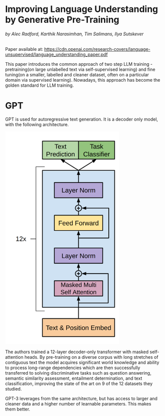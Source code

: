 # Improving Language Understanding by Generative Pre-Training
###### by Alec Radford, Karthik Narasimhan, Tim Salimans,  Ilya Sutskever

Paper available at: https://cdn.openai.com/research-covers/language-unsupervised/language_understanding_paper.pdf

This paper introduces the common approach of two step LLM training - pretraining(on large unlabelled text via self-supervised learning) and fine tuning(on a smaller, labelled and cleaner dataset, often on a particular domain via supervised learning). Nowadays, this approach has become the golden standard for LLM training.

# GPT
GPT is used for autoregressive text generation. It is a decoder only model, with the following architecture.

![alt text](image-20.png)

The authors trained a 12-layer decoder-only transformer with masked self-attention heads. By pre-training on a diverse corpus with long stretches of contiguous text the model acquires significant world knowledge and ability to process long-range dependencies which are then successfully transferred to solving discriminative tasks such as question answering, semantic similarity assessment, entailment determination, and text classification, improving the state of the art on 9 of the 12 datasets they studied.

GPT-3 leverages from the same architecture, but has access to larger and cleaner data and a higher number of learnable parameters. This makes them better.